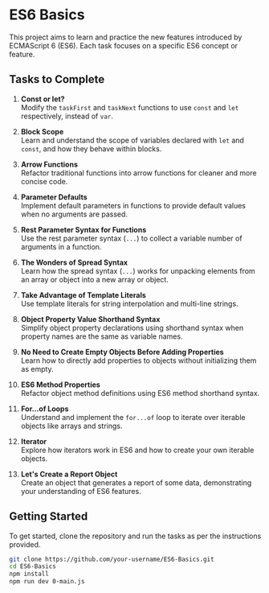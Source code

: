 # ES6 Basics

This project aims to learn and practice the new features introduced by ECMAScript 6 (ES6). Each task focuses on a specific ES6 concept or feature.

## Tasks to Complete

1. **Const or let?**  
   Modify the `taskFirst` and `taskNext` functions to use `const` and `let` respectively, instead of `var`.

2. **Block Scope**  
   Learn and understand the scope of variables declared with `let` and `const`, and how they behave within blocks.

3. **Arrow Functions**  
   Refactor traditional functions into arrow functions for cleaner and more concise code.

4. **Parameter Defaults**  
   Implement default parameters in functions to provide default values when no arguments are passed.

5. **Rest Parameter Syntax for Functions**  
   Use the rest parameter syntax (`...`) to collect a variable number of arguments in a function.

6. **The Wonders of Spread Syntax**  
   Learn how the spread syntax (`...`) works for unpacking elements from an array or object into a new array or object.

7. **Take Advantage of Template Literals**  
   Use template literals for string interpolation and multi-line strings.

8. **Object Property Value Shorthand Syntax**  
   Simplify object property declarations using shorthand syntax when property names are the same as variable names.

9. **No Need to Create Empty Objects Before Adding Properties**  
   Learn how to directly add properties to objects without initializing them as empty.

10. **ES6 Method Properties**  
   Refactor object method definitions using ES6 method shorthand syntax.

11. **For...of Loops**  
   Understand and implement the `for...of` loop to iterate over iterable objects like arrays and strings.

12. **Iterator**  
   Explore how iterators work in ES6 and how to create your own iterable objects.

13. **Let's Create a Report Object**  
   Create an object that generates a report of some data, demonstrating your understanding of ES6 features.

## Getting Started

To get started, clone the repository and run the tasks as per the instructions provided.

```bash
git clone https://github.com/your-username/ES6-Basics.git
cd ES6-Basics
npm install
npm run dev 0-main.js
